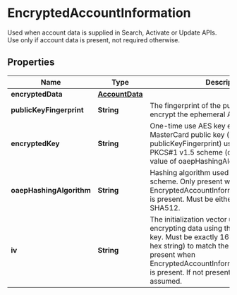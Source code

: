 

# EncryptedAccountInformation

Used when account data is supplied in Search, Activate or Update APIs. Use only if account data is present, not required otherwise. 

## Properties

| Name | Type | Description | Notes |
|------------ | ------------- | ------------- | -------------|
|**encryptedData** | [**AccountData**](AccountData.md) |  |  |
|**publicKeyFingerprint** | **String** | The fingerprint of the public key used to encrypt the ephemeral AES key.  |  |
|**encryptedKey** | **String** | One-time use AES key encrypted by the MasterCard public key (as identified by publicKeyFingerprint) using the OAEP or PKCS#1 v1.5 scheme (depending on the value of oaepHashingAlgorithm.  |  |
|**oaepHashingAlgorithm** | **String** | Hashing algorithm used with the OAEP scheme. Only present when EncryptedAccountInformation.EncryptedData is present. Must be either:   * SHA256   * SHA512.  |  |
|**iv** | **String** | The initialization vector used when encrypting data using the one-time use AES key. Must be exactly 16 bytes (32 character hex string) to match the block size. Only present when EncryptedAccountInformation.EncryptedData is present. If not present, an IV of zero is assumed.  |  |



